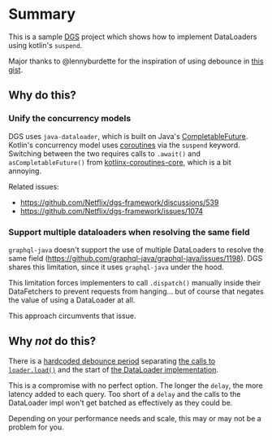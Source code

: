 # Summary

This is a sample [DGS](https://netflix.github.io/dgs/) project which shows how to implement DataLoaders
using kotlin's `suspend`.

Major thanks to @lennyburdette for the inspiration of using debounce in [this gist](https://gist.github.com/lennyburdette/f3fe6ae7a498698774cc95d1bfc956b4).

## Why do this?

### Unify the concurrency models

DGS uses `java-dataloader`, which is built on Java's [CompletableFuture](https://docs.oracle.com/javase/8/docs/api/java/util/concurrent/CompletableFuture.html).
Kotlin's concurrency model uses [coroutines](https://kotlinlang.org/docs/coroutines-guide.html) via the `suspend` keyword.
Switching between the two requires calls to `.await()` and `asCompletableFuture()` from [kotlinx-coroutines-core](https://kotlinlang.org/api/kotlinx.coroutines/kotlinx-coroutines-core/kotlinx.coroutines.future/), which is a bit annoying.

Related issues:

- https://github.com/Netflix/dgs-framework/discussions/539
- https://github.com/Netflix/dgs-framework/issues/1074

### Support multiple dataloaders when resolving the same field

`graphql-java` doesn't support the use of multiple DataLoaders to resolve the same field (https://github.com/graphql-java/graphql-java/issues/1198).
DGS shares this limitation, since it uses `graphql-java` under the hood.

This limitation forces implementers to call `.dispatch()` manually inside their DataFetchers to prevent
requests from hanging... but of course that negates the value of using a DataLoader at all.

This approach circumvents that issue.

## Why _not_ do this?

There is a [hardcoded debounce period](https://github.com/fluff-shark/dgs-kotlin-dataloader-example/blob/05a76c12e7e0f6a13596bf4fd31916963b459a1c/src/main/kotlin/me/fluffshark/dgskotlindataloader/loaders/AbstractCoroutineDataLoader.kt#L61)
separating [the calls to `loader.load()`](https://github.com/fluff-shark/dgs-kotlin-dataloader-example/blob/05a76c12e7e0f6a13596bf4fd31916963b459a1c/src/main/kotlin/me/fluffshark/dgskotlindataloader/DataFetcher.kt#L26)
and the start of [the DataLoader implementation](https://github.com/fluff-shark/dgs-kotlin-dataloader-example/blob/05a76c12e7e0f6a13596bf4fd31916963b459a1c/src/main/kotlin/me/fluffshark/dgskotlindataloader/ShowDataLoader.kt#L12).

This is a compromise with no perfect option. The longer the `delay`, the more latency added to each query. Too short of a `delay` and
the calls to the DataLoader impl won't get batched as effectively as they could be.

Depending on your performance needs and scale, this may or may not be a problem for you.